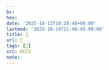 ```yaml
---
bc:
hex:
date: '2025-10-13T10:28:40+08:00'
lastmod: '2025-10-14T21:46:45-08:00'
title: 􄧨
url: 􄧨
tags: [𥧕]
src: DCCV
note:
---
```

